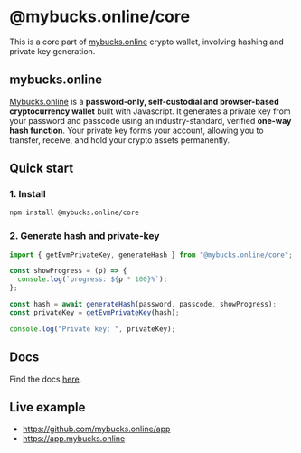 # @mybucks.online/core

This is a core part of [mybucks.online](https://mybucks.online) crypto wallet, involving hashing and private key generation.

## mybucks.online

[Mybucks.online](https://mybucks.online) is a **password-only, self-custodial and browser-based cryptocurrency wallet** built with Javascript. It generates a private key from your password and passcode using an industry-standard, verified **one-way hash function**. Your private key forms your account, allowing you to transfer, receive, and hold your crypto assets permanently.

## Quick start

### 1. Install

```bash
npm install @mybucks.online/core
```

### 2. Generate hash and private-key

```javascript
import { getEvmPrivateKey, generateHash } from "@mybucks.online/core";

const showProgress = (p) => {
  console.log(`progress: ${p * 100}%`);
};

const hash = await generateHash(password, passcode, showProgress);
const privateKey = getEvmPrivateKey(hash);

console.log("Private key: ", privateKey);
```

## Docs

Find the docs [here](https://docs.mybucks.online).

## Live example

- https://github.com/mybucks.online/app
- https://app.mybucks.online
